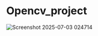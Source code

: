 # Opencv_project
![Screenshot 2025-07-03 024714](https://github.com/user-attachments/assets/369979dd-6f88-407a-917c-e3bdf8695993)
